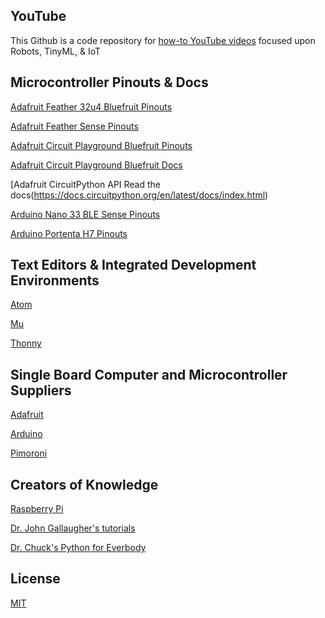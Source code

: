 ## YouTube

This Github is a code repository for [how-to YouTube videos](https://www.youtube.com/channel/UCDuWq2wFqeVII1KC7grySRg) focused upon Robots, TinyML, & IoT

## Microcontroller Pinouts & Docs

[Adafruit Feather 32u4 Bluefruit Pinouts](https://github.com/AnchorageBot/YouTube/blob/master/pinoutBlueFeather32copy.png)

[Adafruit Feather Sense Pinouts](https://github.com/AnchorageBot/YouTube/blob/master/pinoutFeatherSense.pdf)

[Adafruit Circuit Playground Bluefruit Pinouts](https://github.com/AnchorageBot/YouTube/blob/master/pinoutCPB.pdf)

[Adafruit Circuit Playground Bluefruit Docs](https://docs.circuitpython.org/projects/circuitplayground/en/5.0.5/index.html)

[Adafruit CircuitPython API Read the docs(https://docs.circuitpython.org/en/latest/docs/index.html)

[Arduino Nano 33 BLE Sense Pinouts](https://github.com/AnchorageBot/YouTube/blob/master/pinoutNano33bleSense%20copy.jpg)

[Arduino Portenta H7 Pinouts](https://github.com/AnchorageBot/YouTube/blob/master/pinoutPortentaH7.pdf)

## Text Editors & Integrated Development Environments

[Atom](https://atom.io)

[Mu](https://codewith.mu)

[Thonny](https://thonny.org)

## Single Board Computer and Microcontroller Suppliers

[Adafruit](https://www.adafruit.com)

[Arduino](https://www.arduino.cc)

[Pimoroni](https://shop.pimoroni.com)

## Creators of Knowledge

[Raspberry Pi](https://www.raspberrypi.org)

[Dr. John Gallaugher's tutorials](https://gallaugher.com)

[Dr. Chuck's Python for Everbody](https://www.py4e.com)

## License
[MIT](https://choosealicense.com/licenses/mit/)
